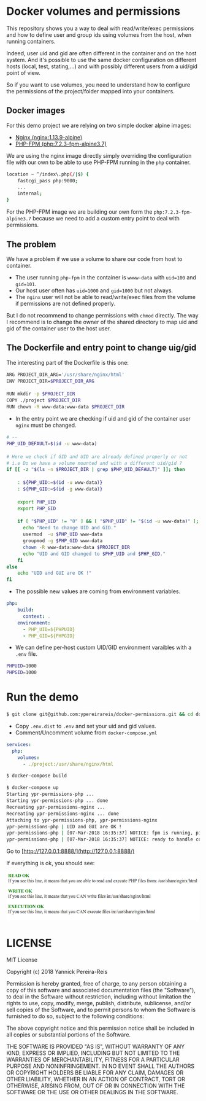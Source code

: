 # Docker volumes and permissions

This repository shows you a way to deal with read/write/exec permissions
and how to define user and group ids using volumes from the host, when running containers.

Indeed, user uid and gid are often different in the container and on the host system.
And it's possible to use the same docker configuration on different hosts (local, test, stating,...)
and with possibly different users from a uid/gid point of view.

So if you want to use volumes, you need to understand how to configure the permissions of the project/folder
mapped into your containers.

## Docker images

For this demo project we are relying on two simple docker alpine images:

* [Nginx (nginx:1.13.9-alpine)](https://hub.docker.com/_/nginx/)
* [PHP-FPM (php:7.2.3-fpm-alpine3.7)](https://hub.docker.com/_/php/)

We are using the nginx image directly simply overriding the configuration file with our own
to be able to use PHP-FPM running in the `php` container.

```bash
location ~ ^/index\.php(/|$) {
    fastcgi_pass php:9000;
    ...
    internal;
}
```

For the PHP-FPM image we are building our own form the `php:7.2.3-fpm-alpine3.7` because we need to
add a custom entry point to deal with permissions.

## The problem

We have a problem if we use a volume to share our code from host to container.

* The user running `php-fpm` in the container is `wwww-data` with `uid=100` and `gid=101`.
* Our host user often has `uid=1000` and `gid=1000` but not always.
* The `nginx` user will not be able to read/write/exec files from the volume if permissions are not defined properly.

But I do not recommend to change permissions with `chmod` directly.
The way I recommend is to change the owner of the shared directory to map uid and gid of the container user
to the host user.

## The Dockerfile and entry point to change uig/gid

The interesting part of the Dockerfile is this one:

```bash
ARG PROJECT_DIR_ARG='/usr/share/nginx/html'
ENV PROJECT_DIR=$PROJECT_DIR_ARG

RUN mkdir -p $PROJECT_DIR
COPY ./project $PROJECT_DIR
RUN chown -R www-data:www-data $PROJECT_DIR
```

* In the entry point we are checking if uid and gid of the container user `nginx` must be changed.

```bash
# --
PHP_UID_DEFAULT=$(id -u www-data)

# Here we check if GID and UID are already defined properly or not
# i.e Do we have a volume mounted and with a different uid/gid ?
if [[ -z "$(ls -n $PROJECT_DIR | grep $PHP_UID_DEFAULT)" ]]; then

    : ${PHP_UID:=$(id -u www-data)}
    : ${PHP_GID:=$(id -g www-data)}

    export PHP_UID
    export PHP_GID

    if [ "$PHP_UID" != "0" ] && [ "$PHP_UID" != "$(id -u www-data)" ]; then
      echo "Need to change UID and GID."
      usermod  -u $PHP_UID www-data
      groupmod -g $PHP_GID www-data
      chown -R www-data:www-data $PROJECT_DIR
      echo "UID and GID changed to $PHP_UID and $PHP_GID."
    fi
else
    echo "UID and GUI are OK !"
fi
```

* The possible new values are coming from environment variables.

```yaml
php:
    build:
      context: .
    environment:
      - PHP_UID=${PHPUID}
      - PHP_GID=${PHPGID}
```

* We can define per-host custom UID/GID environment varaibles with a `.env` file.

```bash
PHPUID=1000
PHPGID=1000
```

# Run the demo

```bash
$ git clone git@github.com:ypereirareis/docker-permissions.git && cd docker-permissions
```

* Copy `.env.dist` to `.env` and set your uid and gid values.
* Comment/Uncomment volume from `docker-compose.yml`

```yaml
services:
  php:
    volumes:
      - ./project:/usr/share/nginx/html
```

```bash
$ docker-compose build

```

```bash
$ docker-compose up
Starting ypr-permissions-php ... 
Starting ypr-permissions-php ... done
Recreating ypr-permissions-nginx ... 
Recreating ypr-permissions-nginx ... done
Attaching to ypr-permissions-php, ypr-permissions-nginx
ypr-permissions-php | UID and GUI are OK !
ypr-permissions-php | [07-Mar-2018 16:35:37] NOTICE: fpm is running, pid 1
ypr-permissions-php | [07-Mar-2018 16:35:37] NOTICE: ready to handle connections
```

Go to [http://127.0.0.1:8888/](http://127.0.0.1:8888/)

If everything is ok, you should see:

![OK result](./img/ok.png)


# LICENSE

MIT License

Copyright (c) 2018 Yannick Pereira-Reis

Permission is hereby granted, free of charge, to any person obtaining a copy
of this software and associated documentation files (the "Software"), to deal
in the Software without restriction, including without limitation the rights
to use, copy, modify, merge, publish, distribute, sublicense, and/or sell
copies of the Software, and to permit persons to whom the Software is
furnished to do so, subject to the following conditions:

The above copyright notice and this permission notice shall be included in all
copies or substantial portions of the Software.

THE SOFTWARE IS PROVIDED "AS IS", WITHOUT WARRANTY OF ANY KIND, EXPRESS OR
IMPLIED, INCLUDING BUT NOT LIMITED TO THE WARRANTIES OF MERCHANTABILITY,
FITNESS FOR A PARTICULAR PURPOSE AND NONINFRINGEMENT. IN NO EVENT SHALL THE
AUTHORS OR COPYRIGHT HOLDERS BE LIABLE FOR ANY CLAIM, DAMAGES OR OTHER
LIABILITY, WHETHER IN AN ACTION OF CONTRACT, TORT OR OTHERWISE, ARISING FROM,
OUT OF OR IN CONNECTION WITH THE SOFTWARE OR THE USE OR OTHER DEALINGS IN THE
SOFTWARE.